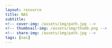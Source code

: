 ```yaml
---
layout: resource
title: NAS
subtitle:
<!-- cover-img: /assets/img/path.jpg -->
<!-- thumbnail-img: /assets/img/thumb.png -->
<!-- share-img: /assets/img/path.jpg -->
tags: [nas]
---
```

